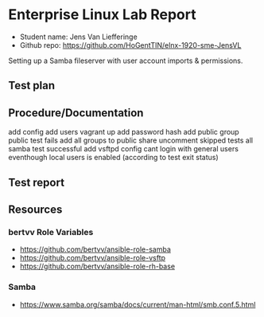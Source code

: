 # Enterprise Linux Lab Report

- Student name: Jens Van Liefferinge
- Github repo: <https://github.com/HoGentTIN/elnx-1920-sme-JensVL>

Setting up a Samba fileserver with user account imports & permissions.

## Test plan

## Procedure/Documentation

add config
add users
vagrant up
add password hash
add public group
public test fails
add all groups to public share
uncomment skipped tests
all samba test successful
add vsftpd config
cant login with general users eventhough local users is enabled (according to test exit status)

## Test report

## Resources

### bertvv Role Variables

- <https://github.com/bertvv/ansible-role-samba>
- <https://github.com/bertvv/ansible-role-vsftp>
- <https://github.com/bertvv/ansible-role-rh-base>

### Samba

- <https://www.samba.org/samba/docs/current/man-html/smb.conf.5.html>
